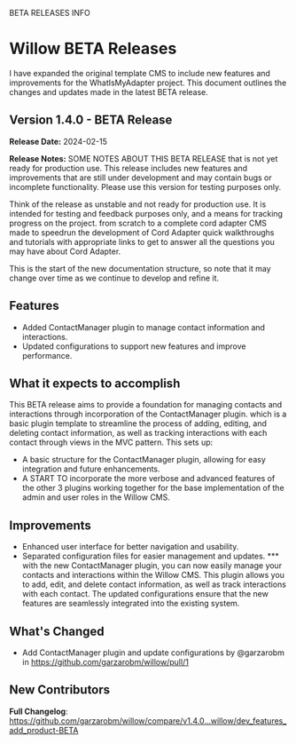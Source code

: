 BETA RELEASES INFO
# Willow BETA Releases

I have expanded  the original template CMS to include new features and improvements for the WhatIsMyAdapter project. This document outlines the changes and updates made in the latest BETA release.

## Version 1.4.0 - BETA Release
**Release Date:** 2024-02-15

**Release Notes:**
SOME NOTES ABOUT THIS BETA RELEASE that is not yet ready for production use. This release includes new features and improvements that are still under development and may contain bugs or incomplete functionality. Please use this version for testing purposes only.

Think of the release as unstable and not ready for production use. It is intended for testing and feedback purposes only, and a means for tracking progress on the project. from scratch to a complete cord adapter CMS made to speedrun the development of Cord Adapter quick walkthroughs and tutorials with appropriate links to get to answer all the questions you may have about Cord Adapter.

This is the start of the new documentation structure, so note that it may change over time as we continue to develop and refine it.

## Features
- Added ContactManager plugin to manage contact information and interactions.
- Updated configurations to support new features and improve performance.

## What it expects to accomplish
This BETA release aims to provide a foundation for managing contacts and interactions through incorporation of the ContactManager plugin. which is a basic plugin template to streamline the process of adding, editing, and deleting contact information, as well as tracking interactions with each contact through views in the MVC pattern. This sets up:
- A basic structure for the ContactManager plugin, allowing for easy integration and future enhancements.
- A START TO incorporate the more verbose and advanced features of the other 3 plugins working together for the base implementation of the admin and user roles in the Willow CMS.




## Improvements
- Enhanced user interface for better navigation and usability.
- Separated configuration files for easier management and updates. *** with the new ContactManager plugin, you can now easily manage your contacts and interactions within the Willow CMS. This plugin allows you to add, edit, and delete contact information, as well as track interactions with each contact. The updated configurations ensure that the new features are seamlessly integrated into the existing system.

## What's Changed
* Add ContactManager plugin and update configurations by @garzarobm in https://github.com/garzarobm/willow/pull/1

## New Contributors

**Full Changelog**: https://github.com/garzarobm/willow/compare/v1.4.0...willow/dev_features_add_product-BETA